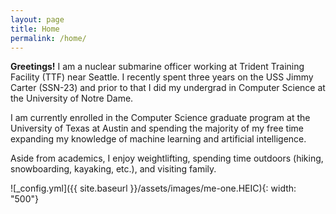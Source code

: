 ```yaml
---
layout: page
title: Home
permalink: /home/
---
```


**Greetings!** I am a nuclear submarine officer working at Trident Training Facility (TTF) near Seattle. I recently spent three years on the USS Jimmy Carter (SSN-23) and prior to that I did my undergrad in Computer Science at the University of Notre Dame.

I am currently enrolled in the Computer Science graduate program at the University of Texas at Austin and spending the majority of my free time expanding my knowledge of machine learning and artificial intelligence. 

Aside from academics, I enjoy weightlifting, spending time outdoors (hiking, snowboarding, kayaking, etc.), and visiting family. 

![_config.yml]({{ site.baseurl }}/assets/images/me-one.HEIC){: width: "500"}




